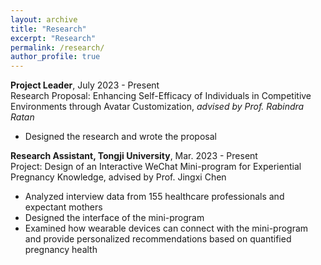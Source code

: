 ```yaml
---
layout: archive
title: "Research"
excerpt: "Research"
permalink: /research/
author_profile: true
---
```


**Project Leader**, July 2023 - Present  
Research Proposal: Enhancing Self-Efficacy of Individuals in Competitive Environments through Avatar Customization, _advised by Prof. Rabindra Ratan_  
- Designed the research and wrote the proposal

**Research Assistant, Tongji University**, Mar. 2023 - Present  
Project: Design of an Interactive WeChat Mini-program for Experiential Pregnancy Knowledge, advised by Prof. Jingxi Chen  
- Analyzed interview data from 155 healthcare professionals and expectant mothers  
- Designed the interface of the mini-program  
- Examined how wearable devices can connect with the mini-program and provide personalized recommendations based on quantified pregnancy health  

